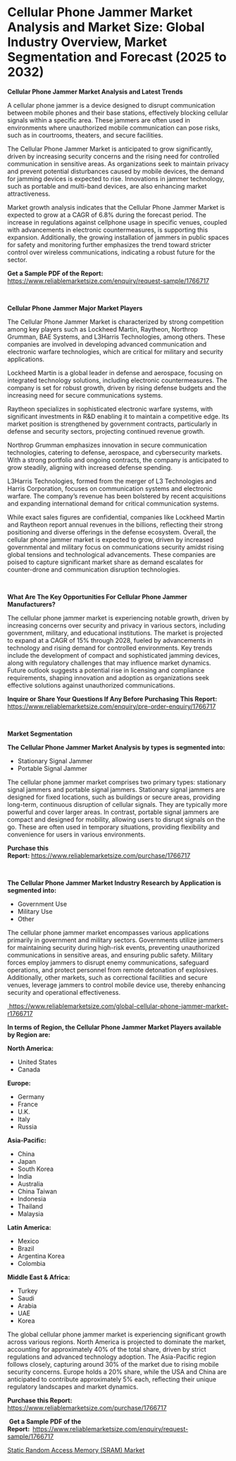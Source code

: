 <p><h1>Cellular Phone Jammer Market Analysis and Market Size: Global Industry Overview, Market Segmentation and Forecast (2025 to 2032)</h1></p><p><strong>Cellular Phone Jammer Market Analysis and Latest Trends</strong></p>
<p><p>A cellular phone jammer is a device designed to disrupt communication between mobile phones and their base stations, effectively blocking cellular signals within a specific area. These jammers are often used in environments where unauthorized mobile communication can pose risks, such as in courtrooms, theaters, and secure facilities.</p><p>The Cellular Phone Jammer Market is anticipated to grow significantly, driven by increasing security concerns and the rising need for controlled communication in sensitive areas. As organizations seek to maintain privacy and prevent potential disturbances caused by mobile devices, the demand for jamming devices is expected to rise. Innovations in jammer technology, such as portable and multi-band devices, are also enhancing market attractiveness.</p><p>Market growth analysis indicates that the Cellular Phone Jammer Market is expected to grow at a CAGR of 6.8% during the forecast period. The increase in regulations against cellphone usage in specific venues, coupled with advancements in electronic countermeasures, is supporting this expansion. Additionally, the growing installation of jammers in public spaces for safety and monitoring further emphasizes the trend toward stricter control over wireless communications, indicating a robust future for the sector.</p></p>
<p><strong>Get a Sample PDF of the Report:&nbsp;</strong> <a href="https://www.reliablemarketsize.com/enquiry/request-sample/1766717?utm_campaign=2186&utm_medium=2&utm_source=Github&utm_content=ia&utm_term=13022025&utm_id=cellular-phone-jammer">https://www.reliablemarketsize.com/enquiry/request-sample/1766717</a></p>
<p>&nbsp;</p>
<p><strong>Cellular Phone Jammer Major Market Players</strong></p>
<p><p>The Cellular Phone Jammer Market is characterized by strong competition among key players such as Lockheed Martin, Raytheon, Northrop Grumman, BAE Systems, and L3Harris Technologies, among others. These companies are involved in developing advanced communication and electronic warfare technologies, which are critical for military and security applications. </p><p>Lockheed Martin is a global leader in defense and aerospace, focusing on integrated technology solutions, including electronic countermeasures. The company is set for robust growth, driven by rising defense budgets and the increasing need for secure communications systems. </p><p>Raytheon specializes in sophisticated electronic warfare systems, with significant investments in R&D enabling it to maintain a competitive edge. Its market position is strengthened by government contracts, particularly in defense and security sectors, projecting continued revenue growth. </p><p>Northrop Grumman emphasizes innovation in secure communication technologies, catering to defense, aerospace, and cybersecurity markets. With a strong portfolio and ongoing contracts, the company is anticipated to grow steadily, aligning with increased defense spending. </p><p>L3Harris Technologies, formed from the merger of L3 Technologies and Harris Corporation, focuses on communication systems and electronic warfare. The company’s revenue has been bolstered by recent acquisitions and expanding international demand for critical communication systems.</p><p>While exact sales figures are confidential, companies like Lockheed Martin and Raytheon report annual revenues in the billions, reflecting their strong positioning and diverse offerings in the defense ecosystem. Overall, the cellular phone jammer market is expected to grow, driven by increased governmental and military focus on communications security amidst rising global tensions and technological advancements. These companies are poised to capture significant market share as demand escalates for counter-drone and communication disruption technologies.</p></p>
<p>&nbsp;</p>
<p><strong>What Are The Key Opportunities For Cellular Phone Jammer Manufacturers?</strong></p>
<p><p>The cellular phone jammer market is experiencing notable growth, driven by increasing concerns over security and privacy in various sectors, including government, military, and educational institutions. The market is projected to expand at a CAGR of 15% through 2028, fueled by advancements in technology and rising demand for controlled environments. Key trends include the development of compact and sophisticated jamming devices, along with regulatory challenges that may influence market dynamics. Future outlook suggests a potential rise in licensing and compliance requirements, shaping innovation and adoption as organizations seek effective solutions against unauthorized communications.</p></p>
<p><strong>Inquire or Share Your Questions If Any Before Purchasing This Report:</strong> <a href="https://www.reliablemarketsize.com/enquiry/pre-order-enquiry/1766717?utm_campaign=2186&utm_medium=2&utm_source=Github&utm_content=ia&utm_term=13022025&utm_id=cellular-phone-jammer">https://www.reliablemarketsize.com/enquiry/pre-order-enquiry/1766717</a></p>
<p>&nbsp;</p>
<p><strong>Market Segmentation</strong></p>
<p><strong>The Cellular Phone Jammer Market Analysis by types is segmented into:</strong></p>
<p><ul><li>Stationary Signal Jammer</li><li>Portable Signal Jammer</li></ul></p>
<p><p>The cellular phone jammer market comprises two primary types: stationary signal jammers and portable signal jammers. Stationary signal jammers are designed for fixed locations, such as buildings or secure areas, providing long-term, continuous disruption of cellular signals. They are typically more powerful and cover larger areas. In contrast, portable signal jammers are compact and designed for mobility, allowing users to disrupt signals on the go. These are often used in temporary situations, providing flexibility and convenience for users in various environments.</p></p>
<p><strong>Purchase this Report:&nbsp;</strong><a href="https://www.reliablemarketsize.com/purchase/1766717?utm_campaign=2186&utm_medium=2&utm_source=Github&utm_content=ia&utm_term=13022025&utm_id=cellular-phone-jammer">https://www.reliablemarketsize.com/purchase/1766717</a></p>
<p>&nbsp;</p>
<p><strong>The Cellular Phone Jammer Market Industry Research by Application is segmented into:</strong></p>
<p><ul><li>Government Use</li><li>Military Use</li><li>Other</li></ul></p>
<p><p>The cellular phone jammer market encompasses various applications primarily in government and military sectors. Governments utilize jammers for maintaining security during high-risk events, preventing unauthorized communications in sensitive areas, and ensuring public safety. Military forces employ jammers to disrupt enemy communications, safeguard operations, and protect personnel from remote detonation of explosives. Additionally, other markets, such as correctional facilities and secure venues, leverage jammers to control mobile device use, thereby enhancing security and operational effectiveness.</p></p>
<p><a href="https://www.reliablemarketsize.com/global-cellular-phone-jammer-market-r1766717?utm_campaign=2186&utm_medium=2&utm_source=Github&utm_content=ia&utm_term=13022025&utm_id=cellular-phone-jammer">&nbsp;https://www.reliablemarketsize.com/global-cellular-phone-jammer-market-r1766717</a></p>
<p><strong>In terms of Region, the Cellular Phone Jammer Market Players available by Region are:</strong></p>
<p>
    <p> <strong> North America: </strong>
        <ul>
            <li>United States</li>
            <li>Canada</li>
        </ul>
        </p> 
    <p> <strong> Europe: </strong>
        <ul>
            <li>Germany</li>
            <li>France</li>
            <li>U.K.</li>
            <li>Italy</li>
            <li>Russia</li>
        </ul>
        </p> 
    <p> <strong> Asia-Pacific: </strong>
        <ul>
            <li>China</li>
            <li>Japan</li>
            <li>South Korea</li>
            <li>India</li>
            <li>Australia</li>
            <li>China Taiwan</li>
            <li>Indonesia</li>
            <li>Thailand</li>
            <li>Malaysia</li>
        </ul>
        </p> 
    <p> <strong> Latin America: </strong>
        <ul>
            <li>Mexico</li>
            <li>Brazil</li>
            <li>Argentina Korea</li>
            <li>Colombia</li>
        </ul>
        </p> 
    <p> <strong> Middle East & Africa: </strong>
        <ul>
            <li>Turkey</li>
            <li>Saudi</li>
            <li>Arabia</li>
            <li>UAE</li>
            <li>Korea</li>
        </ul>
    </p>
    </p>
<p><p>The global cellular phone jammer market is experiencing significant growth across various regions. North America is projected to dominate the market, accounting for approximately 40% of the total share, driven by strict regulations and advanced technology adoption. The Asia-Pacific region follows closely, capturing around 30% of the market due to rising mobile security concerns. Europe holds a 20% share, while the USA and China are anticipated to contribute approximately 5% each, reflecting their unique regulatory landscapes and market dynamics.</p></p>
<p><strong>Purchase this Report: </strong><a href="https://www.reliablemarketsize.com/purchase/1766717?utm_campaign=2186&utm_medium=2&utm_source=Github&utm_content=ia&utm_term=13022025&utm_id=cellular-phone-jammer">https://www.reliablemarketsize.com/purchase/1766717</a></p>
<p>&nbsp;<strong>Get a Sample PDF of the Report:&nbsp;&nbsp;</strong><a href="https://www.reliablemarketsize.com/enquiry/request-sample/1766717?utm_campaign=2186&utm_medium=2&utm_source=Github&utm_content=ia&utm_term=13022025&utm_id=cellular-phone-jammer">https://www.reliablemarketsize.com/enquiry/request-sample/1766717</a></p>
<p><strong></strong></p>
<p><p><a href="https://github.com/abbislposival/Market-Research-Report-List-1/blob/main/static-random-access-memory-sram-market.md?utm_campaign=2186&utm_medium=2&utm_source=Github&utm_content=ia&utm_term=13022025&utm_id=cellular-phone-jammer">Static Random Access Memory (SRAM) Market</a></p></p>